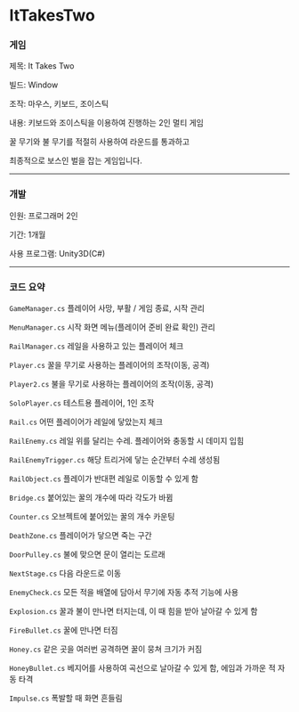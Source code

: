 # ItTakesTwo

### 게임

제목: It Takes Two

빌드: Window

조작: 마우스, 키보드, 조이스틱 

내용: 키보드와 조이스틱을 이용하여 진행하는 2인 멀티 게임

꿀 무기와 불 무기를 적절히 사용하여 라운드를 통과하고

최종적으로 보스인 벌을 잡는 게임입니다.

---

### 개발

인원: 프로그래머 2인

기간: 1개월

사용 프로그램: Unity3D(C#)

---
### 코드 요약
`GameManager.cs` 플레이어 사망, 부활 / 게임 종료, 시작 관리

`MenuManager.cs` 시작 화면 메뉴(플레이어 준비 완료 확인) 관리

`RailManager.cs`  레일을 사용하고 있는 플레이어 체크

`Player.cs` 꿀을 무기로 사용하는 플레이어의 조작(이동, 공격)

`Player2.cs` 불을 무기로 사용하는 플레이어의 조작(이동, 공격)

`SoloPlayer.cs` 테스트용 플레이어, 1인 조작

`Rail.cs` 어떤 플레이어가 레일에 닿았는지 체크

`RailEnemy.cs` 레일 위를 달리는 수레. 플레이어와 충동할 시 데미지 입힘

`RailEnemyTrigger.cs` 해당 트리거에 닿는 순간부터 수레 생성됨

`RailObject.cs` 플레이가 반대편 레일로 이동할 수 있게 함

`Bridge.cs` 붙어있는 꿀의 개수에 따라 각도가 바뀜

`Counter.cs` 오브젝트에 붙어있는 꿀의 개수 카운팅

`DeathZone.cs` 플레이어가 닿으면 죽는 구간

`DoorPulley.cs` 불에 맞으면 문이 열리는 도르래

`NextStage.cs` 다음 라운드로 이동

`EnemyCheck.cs` 모든 적을 배열에 담아서 무기에 자동 추적 기능에 사용

`Explosion.cs` 꿀과 불이 만나면 터지는데, 이 때 힘을 받아 날아갈 수 있게 함

`FireBullet.cs` 꿀에 만나면 터짐

`Honey.cs` 같은 곳을 여러번 공격하면 꿀이 뭉쳐 크기가 커짐

`HoneyBullet.cs` 베지어를 사용하여 곡선으로 날아갈 수 있게 함, 에임과 가까운 적 자동 타격

`Impulse.cs` 폭발할 때 화면 흔들림

